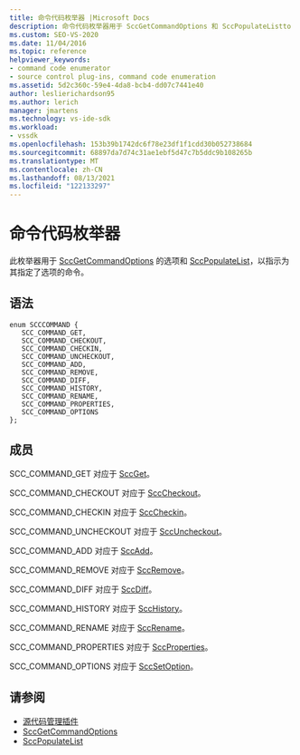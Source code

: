 ```yaml
---
title: 命令代码枚举器 |Microsoft Docs
description: 命令代码枚举器用于 SccGetCommandOptions 和 SccPopulateListto 的选项，以指示为其指定了选项的命令。
ms.custom: SEO-VS-2020
ms.date: 11/04/2016
ms.topic: reference
helpviewer_keywords:
- command code enumerator
- source control plug-ins, command code enumeration
ms.assetid: 5d2c360c-59e4-4da8-bcb4-dd07c7441e40
author: leslierichardson95
ms.author: lerich
manager: jmartens
ms.technology: vs-ide-sdk
ms.workload:
- vssdk
ms.openlocfilehash: 153b39b1742dc6f78e23df1f1cdd30b052738684
ms.sourcegitcommit: 68897da7d74c31ae1ebf5d47c7b5ddc9b108265b
ms.translationtype: MT
ms.contentlocale: zh-CN
ms.lasthandoff: 08/13/2021
ms.locfileid: "122133297"
---
```

# <a name="command-code-enumerator"></a>命令代码枚举器
此枚举器用于 [SccGetCommandOptions](../extensibility/sccgetcommandoptions-function.md) 的选项和 [SccPopulateList](../extensibility/sccpopulatelist-function.md)，以指示为其指定了选项的命令。

## <a name="syntax"></a>语法

```
enum SCCCOMMAND {
   SCC_COMMAND_GET,
   SCC_COMMAND_CHECKOUT,
   SCC_COMMAND_CHECKIN,
   SCC_COMMAND_UNCHECKOUT,
   SCC_COMMAND_ADD,
   SCC_COMMAND_REMOVE,
   SCC_COMMAND_DIFF,
   SCC_COMMAND_HISTORY,
   SCC_COMMAND_RENAME,
   SCC_COMMAND_PROPERTIES,
   SCC_COMMAND_OPTIONS
};
```

## <a name="members"></a>成员
SCC_COMMAND_GET 对应于 [SccGet](../extensibility/sccget-function.md)。

SCC_COMMAND_CHECKOUT 对应于 [SccCheckout](../extensibility/scccheckout-function.md)。

SCC_COMMAND_CHECKIN 对应于 [SccCheckin](../extensibility/scccheckin-function.md)。

SCC_COMMAND_UNCHECKOUT 对应于 [SccUncheckout](../extensibility/sccuncheckout-function.md)。

SCC_COMMAND_ADD 对应于 [SccAdd](../extensibility/sccadd-function.md)。

SCC_COMMAND_REMOVE 对应于 [SccRemove](../extensibility/sccremove-function.md)。

SCC_COMMAND_DIFF 对应于 [SccDiff](../extensibility/sccdiff-function.md)。

SCC_COMMAND_HISTORY 对应于 [SccHistory](../extensibility/scchistory-function.md)。

SCC_COMMAND_RENAME 对应于 [SccRename](../extensibility/sccrename-function.md)。

SCC_COMMAND_PROPERTIES 对应于 [SccProperties](../extensibility/sccproperties-function.md)。

SCC_COMMAND_OPTIONS 对应于 [SccSetOption](../extensibility/sccsetoption-function.md)。

## <a name="see-also"></a>请参阅
- [源代码管理插件](../extensibility/source-control-plug-ins.md)
- [SccGetCommandOptions](../extensibility/sccgetcommandoptions-function.md)
- [SccPopulateList](../extensibility/sccpopulatelist-function.md)
